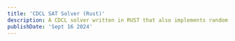 ```yaml
---
title: 'CDCL SAT Solver (Rust)'
description: A CDCL solver written in RUST that also implements random restarts, clause deletion and two watched literals
publishDate: 'Sept 16 2024'
---
```

